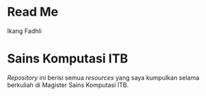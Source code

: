 Read Me
================
Ikang Fadhli

# Sains Komputasi ITB

*Repository* ini berisi semua *resources* yang saya kumpulkan selama
berkuliah di Magister Sains Komputasi ITB.
